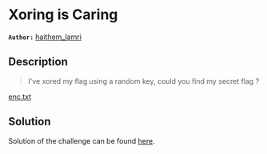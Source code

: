 # Xoring is Caring

**`Author:`** [haithem_lamri](https://github.com/HaithemLamri/)

## Description

> I've xored my flag using a random key, could you find my secret flag ?  

[enc.txt](enc.txt)

## Solution

Solution of the challenge can be found [here](solution/).
